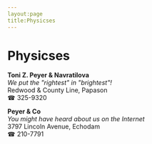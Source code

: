 ```yaml
---
layout:page
title:Physicses
---
```

# Physicses

**Toni Z. Peyer & Navratilova**  
_We put the "rightest" in "brightest"!_  
Redwood & County Line, Papason  
☎ 325-9320



**Peyer & Co**  
_You might have heard about us on the Internet_  
3797 Lincoln Avenue, Echodam  
☎ 210-7791



